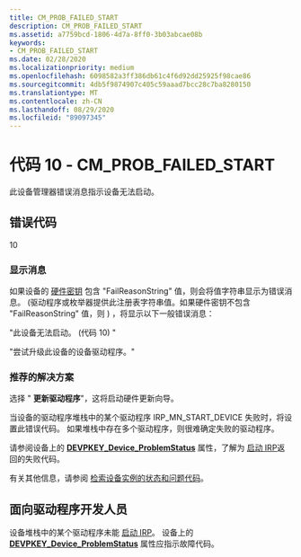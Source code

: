 ```yaml
---
title: CM_PROB_FAILED_START
description: CM_PROB_FAILED_START
ms.assetid: a7759bcd-1806-4d7a-8ff0-3b03abcae08b
keywords:
- CM_PROB_FAILED_START
ms.date: 02/28/2020
ms.localizationpriority: medium
ms.openlocfilehash: 6098582a3ff386db61c4f6d92dd25925f98cae86
ms.sourcegitcommit: 4db5f9874907c405c59aaad7bcc28c7ba8280150
ms.translationtype: MT
ms.contentlocale: zh-CN
ms.lasthandoff: 08/29/2020
ms.locfileid: "89097345"
---
```

# <a name="code-10---cm_prob_failed_start"></a>代码 10 - CM_PROB_FAILED_START

此设备管理器错误消息指示设备无法启动。

## <a name="error-code"></a>错误代码

10

### <a name="display-message"></a>显示消息

如果设备的 [硬件密钥](opening-a-device-s-hardware-key.md) 包含 "FailReasonString" 值，则会将值字符串显示为错误消息。  (驱动程序或枚举器提供此注册表字符串值。如果硬件密钥不包含 "FailReasonString" 值，则 ) ，将显示以下一般错误消息：

"此设备无法启动。  (代码 10) "

"尝试升级此设备的设备驱动程序。"

### <a name="recommended-resolution"></a>推荐的解决方案

选择 " **更新驱动程序**"，这将启动硬件更新向导。

当设备的驱动程序堆栈中的某个驱动程序 IRP_MN_START_DEVICE 失败时，将设置此错误代码。 如果堆栈中存在多个驱动程序，则很难确定失败的驱动程序。

请参阅设备上的 [**DEVPKEY_Device_ProblemStatus**](devpkey-device-problemstatus.md) 属性，了解为 [启动 IRP](../kernel/irp-mn-start-device.md)返回的失败代码。

有关其他信息，请参阅 [检索设备实例的状态和问题代码](retrieving-the-status-and-problem-code-for-a-device-instance.md)。

## <a name="for-driver-developers"></a>面向驱动程序开发人员

设备堆栈中的某个驱动程序未能 [启动 IRP](../kernel/irp-mn-start-device.md)。 设备上的 [**DEVPKEY_Device_ProblemStatus**](devpkey-device-problemstatus.md) 属性应指示故障代码。